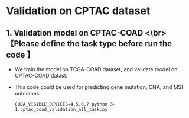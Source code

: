# Validation on CPTAC dataset


## 1. Validation model on CPTAC-COAD <\br>【Please define the task type before run the code 】

* We train the model on TCGA-COAD dataset, and validate model on CPTAC-COAD datast.
* This code could be used for predicting gene mutation, CNA, and MSI outcomes.




    ```
    CUDA_VISIBLE_DEVICES=4,5,6,7 python 3-1.cptac_coad_validation_all_task.py
    ```
